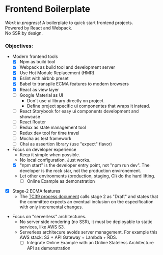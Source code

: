 # Frontend Boilerplate
_Work in progress_!
A boilerplate to quick start frontend projects.  
Powered by React and Webpack.  
No SSR by design.

### Objectives:

- Modern frontend tools
  - [x] Npm as build tool
  - [x] Webpack as build tool and development server
  - [x] Use Hot Module Replacement (HMR)
  - [x] Eslint with airbnb preset
  - [x] Babel to transpile ECMA features to modern browsers
  - [x] React as view layer
  - [ ] Google Material as UI
    - Don't use ui library directly on project.
    - Define project specific ui componentes that wraps it instead.
  - [ ] React Storybook for easy ui components development and showcase
  - [ ] React Router
  - [ ] Redux as state management tool
  - [ ] Redux dev tool for time travel
  - [ ] Mocha as test framework
  - [ ] Chai as assertion library (use "expect" flavor)
- Focus on developer experience
  - Keep it simple when possible.
  - No local configuration. Just works.
  - [x] "npm start" is the developer entry point, not "npm run dev". The developer is the rock star, not the production environement.
  - Let other environments (production, staging, CI) do the hard lifting.
    - [ ] Online Example as demonstration
- [x] Stage-2 ECMA features
  - The [TC39 process document](https://tc39.github.io/process-document/) calls stage 2 as "Draft" and states that the committee expects an eventual inclusion on the especification with only incremental changes.
- Focus on "serverless" architectures.
  - No server side rendering (no SSR), it must be deployable to static services, like AWS S3.
  - Serverless architecure avoids server management. For example this AWS stack: S3 + API Gateway + Lambda + RDS.
    - [ ] Integrate Online Example with an Online Stateless Architecture API as demonstration
